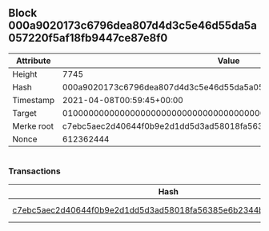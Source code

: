## Block 000a9020173c6796dea807d4d3c5e46d55da5a057220f5af18fb9447ce87e8f0

Attribute | Value
--- | ---
Height | 7745
Hash | 000a9020173c6796dea807d4d3c5e46d55da5a057220f5af18fb9447ce87e8f0
Timestamp | 2021-04-08T00:59:45+00:00
Target | 0100000000000000000000000000000000000000000000000000000000000000
Merke root | c7ebc5aec2d40644f0b9e2d1dd5d3ad58018fa56385e6b2344bdf0bf8be554cd
Nonce | 612362444

```

```

### Transactions

Hash | Amount
--- | ---
[c7ebc5aec2d40644f0b9e2d1dd5d3ad58018fa56385e6b2344bdf0bf8be554cd](c7ebc5aec2d40644f0b9e2d1dd5d3ad58018fa56385e6b2344bdf0bf8be554cd.md) | 10.00000000 SKEPTI 
